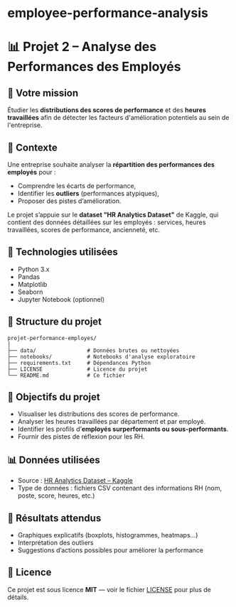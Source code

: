 # employee-performance-analysis

# 📊 Projet 2 – Analyse des Performances des Employés

## 🎯 Votre mission

Étudier les **distributions des scores de performance** et des **heures travaillées** afin de détecter les facteurs d'amélioration potentiels au sein de l'entreprise.

## 🧠 Contexte

Une entreprise souhaite analyser la **répartition des performances des employés** pour :
- Comprendre les écarts de performance,
- Identifier les **outliers** (performances atypiques),
- Proposer des pistes d’amélioration.

Le projet s’appuie sur le **dataset "HR Analytics Dataset"** de Kaggle, qui contient des données détaillées sur les employés : services, heures travaillées, scores de performance, ancienneté, etc.

## 🧰 Technologies utilisées

- Python 3.x  
- Pandas  
- Matplotlib  
- Seaborn  
- Jupyter Notebook (optionnel)

## 📁 Structure du projet

```
projet-performance-employes/
│
├── data/                # Données brutes ou nettoyées
├── notebooks/           # Notebooks d'analyse exploratoire
├── requirements.txt     # Dépendances Python
├── LICENSE              # Licence du projet
└── README.md            # Ce fichier
```

## 🚀 Objectifs du projet

- Visualiser les distributions des scores de performance.
- Analyser les heures travaillées par département et par employé.
- Identifier les profils d’**employés surperformants ou sous-performants**.
- Fournir des pistes de réflexion pour les RH.

## 📊 Données utilisées

- Source : [HR Analytics Dataset – Kaggle](https://www.kaggle.com/)
- Type de données : fichiers CSV contenant des informations RH (nom, poste, score, heures, etc.)

## 📌 Résultats attendus

- Graphiques explicatifs (boxplots, histogrammes, heatmaps…)
- Interprétation des outliers
- Suggestions d’actions possibles pour améliorer la performance

## 📜 Licence

Ce projet est sous licence **MIT** — voir le fichier [LICENSE](./LICENSE) pour plus de détails.
